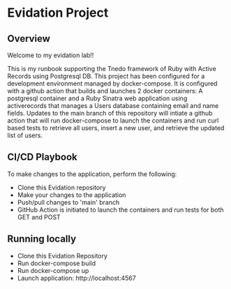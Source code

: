 # Evidation Project

## Overview
Welcome to my evidation lab!!

This is my runbook supporting the Tnedo framework of Ruby with Active Records using Postgresql DB.  This project has been configured for a development environment managed by docker-compose.  It is configured with a github action that builds and launches 2 docker containers:  A postgresql container and a Ruby Sinatra web application using activerecords  that manages a Users database containing email and name fields.  Updates to the main branch of this repository will intiate a github action that will run docker-compose to launch the containers and run curl based tests to retrieve all users, insert a new user, and retrieve the updated list of users.

## CI/CD Playbook

To make changes to the application, perform the following:

- Clone this Evidation repository
- Make your changes to the application
- Push/pull changes to 'main' branch
- GitHub Action is initiated to launch the containers and run tests for both GET and POST


## Running locally

- Clone this Evidation Repository
- Run docker-compose build
- Run docker-compose up
- Launch application:  http://localhost:4567
